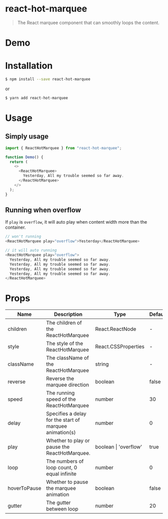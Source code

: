 # react-hot-marquee

> The React marquee component that can smoothly loops the content.

# Demo

# Installation

```bash
$ npm install --save react-hot-marquee
```

or

```bash
$ yarn add react-hot-marquee
```

# Usage

## Simply usage

```javascript
import { ReactHotMarquee } from "react-hot-marquee";

function Demo() {
  return (
    <>
      <ReactHotMarquee>
        Yesterday, All my trouble seemed so far away.
      </ReactHotMarquee>
    </>
  );
}
```

## Running when overflow

If `play` is `overflow`, it will auto play when content width more than the container.

```javascript
// won't running
<ReactHotMarquee play="overflow">Yesterday</ReactHotMarquee>

// it will auto running
<ReactHotMarquee play="overflow">
  Yesterday, All my trouble seemed so far away.
  Yesterday, All my trouble seemed so far away.
  Yesterday, All my trouble seemed so far away.
  Yesterday, All my trouble seemed so far away.
</ReactHotMarquee>
```

# Props

| Name         | Description                                             | Type                  | Default |
| ------------ | ------------------------------------------------------- | --------------------- | ------- |
| children     | The children of the ReactHotMarquee                     | React.ReactNode       | -       |
| style        | The style of the ReactHotMarquee                        | React.CSSProperties   | -       |
| className    | The className of the ReactHotMarquee                    | string                | -       |
| reverse      | Reverse the marquee direction                           | boolean               | false   |
| speed        | The running speed of the ReactHotMarquee                | number                | 30      |
| delay        | Specifies a delay for the start of marquee animation(s) | number                | 0       |
| play         | Whether to play or pause the ReactHotMarquee.           | boolean \| 'overflow' | true    |
| loop         | The numbers of loop count, 0 equal infinite             | number                | 0       |
| hoverToPause | Whether to pause the marquee animation                  | boolean               | false   |
| gutter       | The gutter between loop                                 | number                | 20      |
